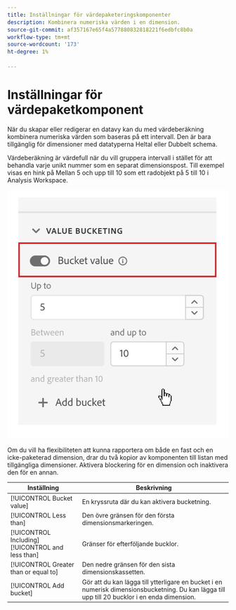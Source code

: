 ```yaml
---
title: Inställningar för värdepaketeringskomponenter
description: Kombinera numeriska värden i en dimension.
source-git-commit: af357167e65f4a577880832818221f6edbfc8b0a
workflow-type: tm+mt
source-wordcount: '173'
ht-degree: 1%

---
```



# Inställningar för värdepaketkomponent

När du skapar eller redigerar en datavy kan du med värdeberäkning kombinera numeriska värden som baseras på ett intervall. Den är bara tillgänglig för dimensioner med datatyperna Heltal eller Dubbelt schema.

Värdeberäkning är värdefull när du vill gruppera intervall i stället för att behandla varje unikt nummer som en separat dimensionspost. Till exempel visas en hink på Mellan 5 och upp till 10 som ett radobjekt på 5 till 10 i Analysis Workspace.

![Värdebuckning](../assets/value-bucketing.png)

Om du vill ha flexibiliteten att kunna rapportera om både en fast och en icke-paketerad dimension, drar du två kopior av komponenten till listan med tillgängliga dimensioner. Aktivera blockering för en dimension och inaktivera den för en annan.

| Inställning | Beskrivning |
| --- | --- |
| [!UICONTROL Bucket value] | En kryssruta där du kan aktivera bucketning. |
| [!UICONTROL Less than] | Den övre gränsen för den första dimensionsmarkeringen. |
| [!UICONTROL Including] [!UICONTROL and less than] | Gränser för efterföljande bucklor. |
| [!UICONTROL Greater than or equal to] | Den nedre gränsen för den sista dimensionskassetten. |
| [!UICONTROL Add bucket] | Gör att du kan lägga till ytterligare en bucket i en numerisk dimensionsbucketning. Du kan lägga till upp till 20 bucklor i en enda dimension. |
